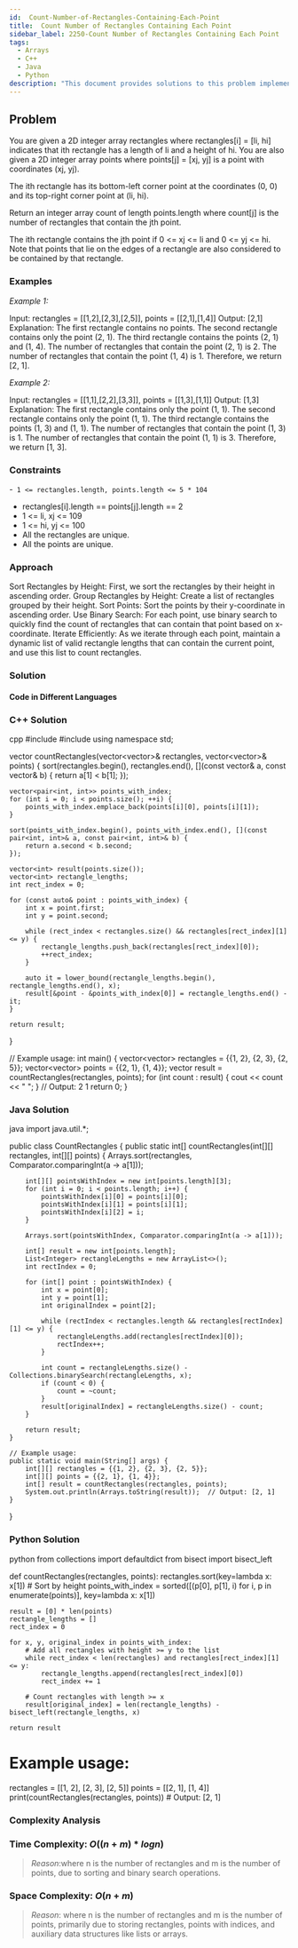 ```yaml
---
id:  Count-Number-of-Rectangles-Containing-Each-Point
title:  Count Number of Rectangles Containing Each Point
sidebar_label: 2250-Count Number of Rectangles Containing Each Point
tags:
  - Arrays
  - C++
  - Java
  - Python
description: "This document provides solutions to this problem implemented in C++, Java, and Python."
---
```


## Problem

You are given a 2D integer array rectangles where rectangles[i] = [li, hi] indicates that ith rectangle has a length of li and a height of hi. You are also given a 2D integer array points where points[j] = [xj, yj] is a point with coordinates (xj, yj).

The ith rectangle has its bottom-left corner point at the coordinates (0, 0) and its top-right corner point at (li, hi).

Return an integer array count of length points.length where count[j] is the number of rectangles that contain the jth point.

The ith rectangle contains the jth point if 0 &lt;= xj &lt;= li and 0 &lt;= yj &lt;= hi. Note that points that lie on the edges of a rectangle are also considered to be contained by that rectangle.

### Examples

*Example 1:*

Input: rectangles = [[1,2],[2,3],[2,5]], points = [[2,1],[1,4]]
Output: [2,1]
Explanation: 
The first rectangle contains no points.
The second rectangle contains only the point (2, 1).
The third rectangle contains the points (2, 1) and (1, 4).
The number of rectangles that contain the point (2, 1) is 2.
The number of rectangles that contain the point (1, 4) is 1.
Therefore, we return [2, 1].

*Example 2:*

Input: rectangles = [[1,1],[2,2],[3,3]], points = [[1,3],[1,1]]
Output: [1,3]
Explanation:
The first rectangle contains only the point (1, 1).
The second rectangle contains only the point (1, 1).
The third rectangle contains the points (1, 3) and (1, 1).
The number of rectangles that contain the point (1, 3) is 1.
The number of rectangles that contain the point (1, 1) is 3.
Therefore, we return [1, 3].

### Constraints

-` 1 <= rectangles.length, points.length <= 5 * 104`
- rectangles[i].length == points[j].length == 2
- 1 <= li, xj <= 109
- 1 <= hi, yj <= 100
- All the rectangles are unique.
- All the points are unique.
### Approach

Sort Rectangles by Height: First, we sort the rectangles by their height in ascending order.
Group Rectangles by Height: Create a list of rectangles grouped by their height.
Sort Points: Sort the points by their y-coordinate in ascending order.
Use Binary Search: For each point, use binary search to quickly find the count of rectangles that can contain that point based on x-coordinate.
Iterate Efficiently: As we iterate through each point, maintain a dynamic list of valid rectangle lengths that can contain the current point, and use this list to count rectangles.

### Solution

#### Code in Different Languages

### C++ Solution

cpp
#include <vector>
#include <algorithm>
using namespace std;

vector<int> countRectangles(vector<vector<int>>& rectangles, vector<vector<int>>& points) {
    sort(rectangles.begin(), rectangles.end(), [](const vector<int>& a, const vector<int>& b) {
        return a[1] < b[1];
    });
    
    vector<pair<int, int>> points_with_index;
    for (int i = 0; i < points.size(); ++i) {
        points_with_index.emplace_back(points[i][0], points[i][1]);
    }
    
    sort(points_with_index.begin(), points_with_index.end(), [](const pair<int, int>& a, const pair<int, int>& b) {
        return a.second < b.second;
    });
    
    vector<int> result(points.size());
    vector<int> rectangle_lengths;
    int rect_index = 0;
    
    for (const auto& point : points_with_index) {
        int x = point.first;
        int y = point.second;
        
        while (rect_index < rectangles.size() && rectangles[rect_index][1] <= y) {
            rectangle_lengths.push_back(rectangles[rect_index][0]);
            ++rect_index;
        }
        
        auto it = lower_bound(rectangle_lengths.begin(), rectangle_lengths.end(), x);
        result[&point - &points_with_index[0]] = rectangle_lengths.end() - it;
    }
    
    return result;
}

// Example usage:
int main() {
    vector<vector<int>> rectangles = {{1, 2}, {2, 3}, {2, 5}};
    vector<vector<int>> points = {{2, 1}, {1, 4}};
    vector<int> result = countRectangles(rectangles, points);
    for (int count : result) {
        cout << count << " ";
    }
    // Output: 2 1
    return 0;
}




### Java Solution

java
import java.util.*;

public class CountRectangles {
    public static int[] countRectangles(int[][] rectangles, int[][] points) {
        Arrays.sort(rectangles, Comparator.comparingInt(a -> a[1]));
        
        int[][] pointsWithIndex = new int[points.length][3];
        for (int i = 0; i < points.length; i++) {
            pointsWithIndex[i][0] = points[i][0];
            pointsWithIndex[i][1] = points[i][1];
            pointsWithIndex[i][2] = i;
        }
        
        Arrays.sort(pointsWithIndex, Comparator.comparingInt(a -> a[1]));
        
        int[] result = new int[points.length];
        List<Integer> rectangleLengths = new ArrayList<>();
        int rectIndex = 0;
        
        for (int[] point : pointsWithIndex) {
            int x = point[0];
            int y = point[1];
            int originalIndex = point[2];
            
            while (rectIndex < rectangles.length && rectangles[rectIndex][1] <= y) {
                rectangleLengths.add(rectangles[rectIndex][0]);
                rectIndex++;
            }
            
            int count = rectangleLengths.size() - Collections.binarySearch(rectangleLengths, x);
            if (count < 0) {
                count = ~count;
            }
            result[originalIndex] = rectangleLengths.size() - count;
        }
        
        return result;
    }

    // Example usage:
    public static void main(String[] args) {
        int[][] rectangles = {{1, 2}, {2, 3}, {2, 5}};
        int[][] points = {{2, 1}, {1, 4}};
        int[] result = countRectangles(rectangles, points);
        System.out.println(Arrays.toString(result));  // Output: [2, 1]
    }
}




### Python Solution

python
from collections import defaultdict
from bisect import bisect_left

def countRectangles(rectangles, points):
    rectangles.sort(key=lambda x: x[1])  # Sort by height
    points_with_index = sorted([(p[0], p[1], i) for i, p in enumerate(points)], key=lambda x: x[1])
    
    result = [0] * len(points)
    rectangle_lengths = []
    rect_index = 0

    for x, y, original_index in points_with_index:
        # Add all rectangles with height >= y to the list
        while rect_index < len(rectangles) and rectangles[rect_index][1] <= y:
            rectangle_lengths.append(rectangles[rect_index][0])
            rect_index += 1
        
        # Count rectangles with length >= x
        result[original_index] = len(rectangle_lengths) - bisect_left(rectangle_lengths, x)
    
    return result

# Example usage:
rectangles = [[1, 2], [2, 3], [2, 5]]
points = [[2, 1], [1, 4]]
print(countRectangles(rectangles, points))  # Output: [2, 1]




### Complexity Analysis

### Time Complexity: $O((n+m)*logn)$

> *Reason*:where n is the number of rectangles and m is the number of points, due to sorting and binary search operations.

### Space Complexity: $O(n+m)$

> *Reason*: where n is the number of rectangles and m is the number of points, primarily due to storing rectangles, points with indices, and auxiliary data structures like lists or arrays.
